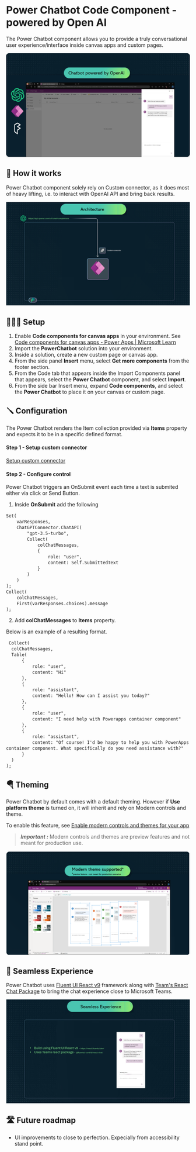 # Power Chatbot Code Component - powered by Open AI

The Power Chatbot component allows you to provide a truly conversational user experience/interface inside canvas apps and custom pages.

![MainImage](media/MainImage.jpg)


## 🤖 How it works

Power Chatbot component solely rely on Custom connector, as it does most of heavy lifting, i.e. to interact with OpenAI API and bring back results.

![Architecture](media/Architecture.png)

## 👨🏻‍💻 Setup

1. Enable **Code components for canvas apps** in your environment. See [Code components for canvas apps - Power Apps | Microsoft Learn](https://learn.microsoft.com/en-us/power-apps/developer/component-framework/component-framework-for-canvas-apps#enable-the-power-apps-component-framework-feature)
2. Import the **PowerChatbot** solution into your environment.
3. Inside a solution, create a new custom page or canvas app.
4. From the side panel **Insert** menu, select **Get more components** from the footer section.
5. From the Code tab that appears inside the Import Components panel that appears, select the **Power Chatbot** component, and select **Import**.
7. From the side bar Insert menu, expand **Code components**, and select the **Power Chatbot** to place it on your canvas or custom page.


## 🪛 Configuration

The Power Chatbot renders the Item collection provided via **Items** property and expects it to be in a specific defined format.


#### Step 1 - Setup custom connector

[ Setup custom connector](code/Setup-customconnector.md)

#### Step 2 - Configure control

Power Chatbot triggers an OnSubmit event each time a text is submited either via click or Send Button.

1. Inside **OnSubmit** add the following

```
Set(
    varResponses,
    ChatGPTConnector.ChatAPI(
        "gpt-3.5-turbo",
        Collect(
            colChatMessages,
            {
                role: "user",
                content: Self.SubmittedText
            }
        )
    )
);
Collect(
    colChatMessages,
    First(varResponses.choices).message
);

```

2. Add **colChatMessages**  to **Items** property.

Below is an example of a resulting format.

  ```
   Collect(
    colChatMessages,
    Table(
        {
            role: "user",
            content: "Hi"
        },
        {
            role: "assistant",
            content: "Hello! How can I assist you today?"
        },
        {
            role: "user",
            content: "I need help with Powerapps container component"
        },
        {
            role: "assistant",
            content: "Of course! I'd be happy to help you with PowerApps container component. What specifically do you need assistance with?"
        }
    )
);
```

## 🪂 Theming

Power Chatbot by default comes with a default theming. However if **Use platform theme** is turned on, it will inherit and rely on Modern controls and theme.

To enable this feature, see [Enable modern controls and themes for your app](https://learn.microsoft.com/en-us/power-apps/maker/canvas-apps/controls/modern-controls/overview-modern-controls#enable-modern-controls-and-themes-for-your-app)


> **_Important :_**  Modern controls and themes are preview features and not meant for production use.

![Theme](media/Theme.png)

## 🪩 Seamless Experience

Power Chatbot uses [Fluent UI React v9](https://react.fluentui.dev/) framework along with [Team's React Chat Package](https://github.com/microsoft/fluentui-contrib/tree/main/packages/react-chat) to bring the chat experience close to Microsoft Teams.

![Theme](media/Seamlessexp.jpg)


## 🛣️ Future roadmap

- UI improvements to close to perfection. Expecially from accessibility stand point.
